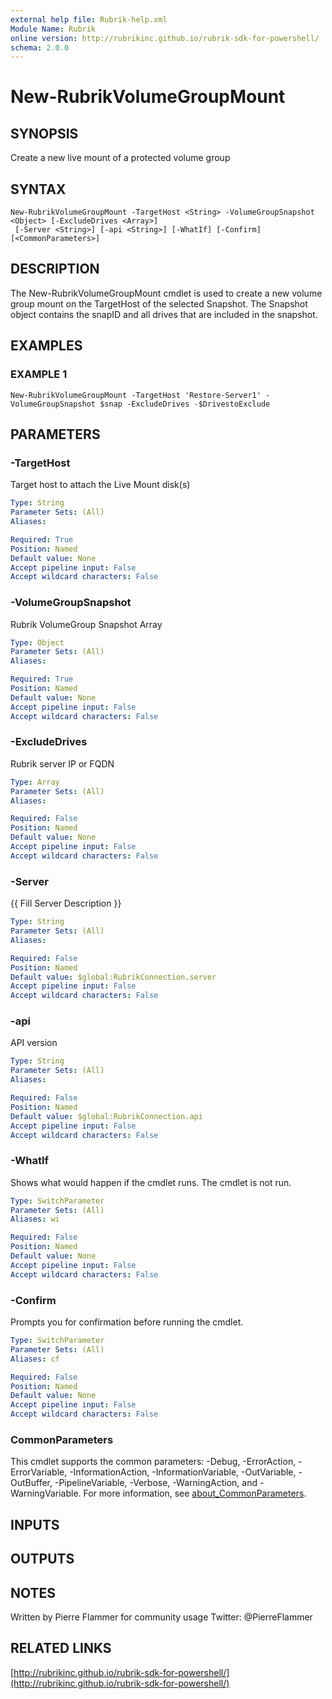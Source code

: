 ```yaml
---
external help file: Rubrik-help.xml
Module Name: Rubrik
online version: http://rubrikinc.github.io/rubrik-sdk-for-powershell/
schema: 2.0.0
---
```


# New-RubrikVolumeGroupMount

## SYNOPSIS
Create a new live mount of a protected volume group

## SYNTAX

```
New-RubrikVolumeGroupMount -TargetHost <String> -VolumeGroupSnapshot <Object> [-ExcludeDrives <Array>]
 [-Server <String>] [-api <String>] [-WhatIf] [-Confirm] [<CommonParameters>]
```

## DESCRIPTION
The New-RubrikVolumeGroupMount cmdlet is used to create a new volume group mount on the TargetHost of the selected Snapshot.
The Snapshot object contains the snapID and all drives that are included in the snapshot.

## EXAMPLES

### EXAMPLE 1
```
New-RubrikVolumeGroupMount -TargetHost 'Restore-Server1' -VolumeGroupSnapshot $snap -ExcludeDrives -$DrivestoExclude
```

## PARAMETERS

### -TargetHost
Target host to attach the Live Mount disk(s)

```yaml
Type: String
Parameter Sets: (All)
Aliases:

Required: True
Position: Named
Default value: None
Accept pipeline input: False
Accept wildcard characters: False
```

### -VolumeGroupSnapshot
Rubrik VolumeGroup Snapshot Array

```yaml
Type: Object
Parameter Sets: (All)
Aliases:

Required: True
Position: Named
Default value: None
Accept pipeline input: False
Accept wildcard characters: False
```

### -ExcludeDrives
Rubrik server IP or FQDN

```yaml
Type: Array
Parameter Sets: (All)
Aliases:

Required: False
Position: Named
Default value: None
Accept pipeline input: False
Accept wildcard characters: False
```

### -Server
{{ Fill Server Description }}

```yaml
Type: String
Parameter Sets: (All)
Aliases:

Required: False
Position: Named
Default value: $global:RubrikConnection.server
Accept pipeline input: False
Accept wildcard characters: False
```

### -api
API version

```yaml
Type: String
Parameter Sets: (All)
Aliases:

Required: False
Position: Named
Default value: $global:RubrikConnection.api
Accept pipeline input: False
Accept wildcard characters: False
```

### -WhatIf
Shows what would happen if the cmdlet runs.
The cmdlet is not run.

```yaml
Type: SwitchParameter
Parameter Sets: (All)
Aliases: wi

Required: False
Position: Named
Default value: None
Accept pipeline input: False
Accept wildcard characters: False
```

### -Confirm
Prompts you for confirmation before running the cmdlet.

```yaml
Type: SwitchParameter
Parameter Sets: (All)
Aliases: cf

Required: False
Position: Named
Default value: None
Accept pipeline input: False
Accept wildcard characters: False
```

### CommonParameters
This cmdlet supports the common parameters: -Debug, -ErrorAction, -ErrorVariable, -InformationAction, -InformationVariable, -OutVariable, -OutBuffer, -PipelineVariable, -Verbose, -WarningAction, and -WarningVariable. For more information, see [about_CommonParameters](http://go.microsoft.com/fwlink/?LinkID=113216).

## INPUTS

## OUTPUTS

## NOTES
Written by Pierre Flammer for community usage
Twitter: @PierreFlammer

## RELATED LINKS

[http://rubrikinc.github.io/rubrik-sdk-for-powershell/](http://rubrikinc.github.io/rubrik-sdk-for-powershell/)

